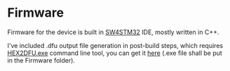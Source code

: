 # Firmware
Firmware for the device is built in [SW4STM32](http://www.openstm32.org/HomePage) IDE, mostly written in C++.

I've included .dfu output file generation in post-build steps, which requires [HEX2DFU.exe](https://community.st.com/thread/37026-dfu-fail-verify-8-byte-align-magic) command line tool, you can get it [here](https://community.st.com/thread/37026-dfu-fail-verify-8-byte-align-magic) (.exe file shall be put in the Firmware folder).
